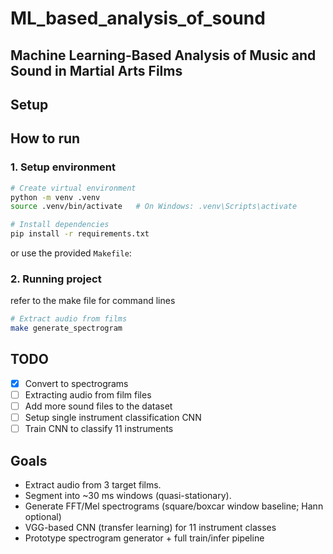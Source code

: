 # ML_based_analysis_of_sound

## Machine Learning-Based Analysis of Music and Sound in Martial Arts Films

## Setup

## How to run

### 1. Setup environment

```bash
# Create virtual environment
python -m venv .venv
source .venv/bin/activate   # On Windows: .venv\Scripts\activate

# Install dependencies
pip install -r requirements.txt
```

or use the provided `Makefile`:
### 2. Running project

refer to the make file for command lines

```bash
# Extract audio from films
make generate_spectrogram
```

## TODO

- [x] Convert to spectrograms
- [ ] Extracting audio from film files
- [ ] Add more sound files to the dataset
- [ ] Setup single instrument classification CNN
- [ ] Train CNN to classify 11 instruments

## Goals

- Extract audio from 3 target films.
- Segment into ~30 ms windows (quasi-stationary).
- Generate FFT/Mel spectrograms (square/boxcar window baseline; Hann optional)
- VGG-based CNN (transfer learning) for 11 instrument classes
- Prototype spectrogram generator + full train/infer pipeline
